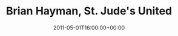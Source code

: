 ---
templateKey: event
guid: 0895d4af-6eab-11ea-99c5-002590d1d1b0
date: 2011-05-01T16:00:00+00:00
eventTime: '4pm'
title: "Brian Hayman, St. Jude's United"
artist: Brian Hayman
city: Oakville
venue: St. Jude's United
group: Tim Shia
guests: Chris Banks, Colleen Allen, Rob Piltch
---